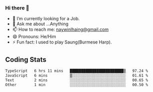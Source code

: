 ### Hi there 👋

- 🔭 I’m currently looking for a Job.
- 💬 Ask me about ...Anything
- 📫 How to reach me: naywinlhaing@gmail.com
- 😄 Pronouns: He/Him
- ⚡ Fun fact: I used to play Saung(Burmese Harp).


## Coding Stats
<!--START_SECTION:waka-->

```txt
TypeScript   6 hrs 11 mins   ████████████████████████▒   97.24 %
JavaScript   6 mins          ▒░░░░░░░░░░░░░░░░░░░░░░░░   01.61 %
Text         2 mins          ░░░░░░░░░░░░░░░░░░░░░░░░░   00.65 %
Other        1 min           ░░░░░░░░░░░░░░░░░░░░░░░░░   00.50 %
```

<!--END_SECTION:waka-->
